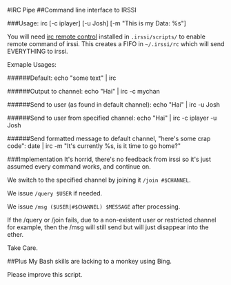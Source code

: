 #IRC Pipe
##Command line interface to IRSSI

###Usage:
irc [-c iplayer] [-u Josh] [-m "This is my Data: %s"]

You will need [irc remote control](http://arvin.schnell-web.net/irssi/remote_control.html) installed in `.irssi/scripts/` to enable remote command of irssi. This creates a FIFO in `~/.irssi/rc` which will send EVERYTHING to irssi.

Exmaple Usages:

######Default:
    echo "some text" | irc
  
######Output to channel: 
    echo "Hai" | irc -c mychan
 
######Send to user (as found in default channel): 
    echo "Hai" | irc -u Josh

######Send to user from specified channel: 
    echo "Hai" | irc -c iplayer -u Josh

######Send formatted message to default channel, "here's some crap code": 
    date | irc -m "It's currently %s, is it time to go home?"

###Implementation
It's horrid, there's no feedback from irssi so it's just assumed every command works, and continue on.

We switch to the specified channel by joining it `/join #$CHANNEL`. 

We issue `/query $USER` if needed.

We issue `/msg ($USER|#$CHANNEL) $MESSAGE` after processing.

If the /query or /join fails, due to a non-existent user or restricted channel for example, then the /msg will still send but will just disappear into the ether.

Take Care.

##Plus 
My Bash skills are lacking to a monkey using Bing.

Please improve this script.
